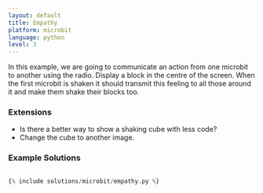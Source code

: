 ```yaml
---
layout: default
title: Empathy
platform: microbit
language: python
level: 3
---
```

In this example, we are going to communicate an action from one microbit to another using the radio. Display a block in the
centre of the screen. When the first microbit is shaken it should transmit this feeling to all those around it and
make them shake their blocks too.


### Extensions

* Is there a better way to show a shaking cube with less code?
* Change the cube to another image.


### Example Solutions

```python

{% include solutions/microbit/empathy.py %}

```        
